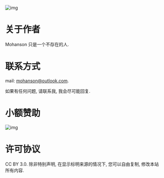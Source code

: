 ![img](/img/cover.gif)

# 关于作者

Mohanson 只是一个不存在的人.

# 联系方式

mail: mohanson@outlook.com.

如果有任何问题, 请联系我, 我会尽可能回复.

# 小额赞助

![img](/img/wx_qrcode.jpg)

# 许可协议

CC BY 3.0. 除非特别声明, 在显示标明来源的情况下, 您可以自由复制, 修改本站所有内容.
